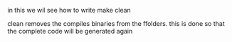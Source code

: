 in this we wil see how to write make clean

clean removes the compiles binaries from the ffolders. this is done so that the complete code will be generated again

